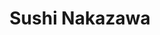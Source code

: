 ---
layout: place
title: "Sushi Nakazawa"
permalink: /district-of-columbia/washington/sushi-nakazawa.html
stateAbbr: DC
stateName: District of Columbia
cityName: Washington
place_id: ChIJ-f__HJq3t4kRmvtJRiDzurk
photos:
  - >-
    AUy1YQ3lAIicYSozoXgoN_1inzoSsZ2sTh-J5_CgabGrc0g2dxMGPM7ujFcIOTV_ev700XpGSfxaNZ7ser5j3nCan2QVuVVZK_NFCWaGL1v184ykaTCn-HDkBW3D_CjoR24Zgd6Yu2qVYKBNIof3PHfCfY4YR0umilT4MyC0Z07_pm4gvtBv1eLRk8SKwylMT8v39BvsPXrghgpE6vjQQ93JVEV2YmfeGHeUUrQU1NLb8sPSgk_O2KOkeD-xAMiysqoTwLdD9pVlcr-N4gVtvumFBzeVjScoThmev-_bOMhOCFqsCj4chHsd8crUvtec0IYFpbfC4UoHhVBIGo5hpd8O4r2LzdK_8CcDJJJbQB4K0tjzCQU4156rjgCvEe4TG2DB35qBOjESM8FszMOda5qqwLNELpiaGoQZeJsE8ptUp95ung
  - >-
    AUy1YQ1heiGDra3XK7NzI4l5BwuJaiF-ZwIQsLEYjU9xuPVnGN1gUS51XoqH63_Kzov7VxOPK2zsN6_AAZCs-u0y244TgT_52nVYKxo1hfPn-0yWYo9WUa07UvVIkvk-MHhlIXQwOEL8zfofpvKzmHQQWkm6hEHu0bx0qbK5T6gjqSBURxe2X1wRwP_jr6cHkPupnFueLgl78LPQpMR3fdaVFl6hYaoHEW8-k4Hz39WAb9BYV96vqz8KiDN2Ci0CZJFJyKcXiD-Fm6CY-Mcuv_fQXSLRqxh6zSUX-o_NDnV1OuGIfg
  - >-
    AUy1YQ1CDM3HnhqxjlDTucrHJshUvrKsPMp4A1kjc2_sXsnOSp_aQuXYf5Qj697A7KqdA_QoALxCnF_3ZKcmx8bD2WXIzJdOztPZyk2hXOqmn1AsVxu8hgit9Ofh_WNxPD-RX-6LEbp3IbiIArme4-W-OsRSH05gjWbMN-354YQv_yu49DFojjJ_4x5F5IcA5NOuGqNvr46lfcDvyMLEG6PwCDA0e2XQ6dH-Q57At2OiB1wdIGGUk7bGpoBmLkl1fa2fWbJpV861wb6OhkhMNhB0N_nHkZhTLTOvdUC5raflvPLIeGhVYja7TeMev1beZrtA3dcZ2MHjmIULTTQn5oN9EVkKPCDDvsuXbD2slAr6C3sNMkfId542D9Q4VsGbZ7vdyMvg0-YA2jPPbO06pYPsXfITCxo7qBFWTZ6D01pYwlxK6Q
  - >-
    AUy1YQ27pakK2EXd6XCYw8cwfJ_z6MEuhTE3KibkR0FxAJ5SKbfeyrjq5FdZDh_IFgjCZFc7k0EL2ae5jxqGHwla0TCx4MUZ-PN95ne97b-Mg3kU2oP0wKKyFndreGlKTE5YMewfGRneWUprKGKWDsqJLVrlHuI5CDR8zCLhzlmZ8fxKYOj86paGB_4G48nHoBpTziRJ67Y7qNo6JvXWh159atKjRHARqp_METUBoHffMfPG_ysTmwqqC3sKeO0LNjknV3GQrYcUlTHUEQtT95Roh17cQHVbvBqT94MLmL4rRixywoKB7C2GRcT16IMPFNMOQ69adpGdxtGXa-1jY7EttKrwcIuyVH8pz9kfKvt8mIBZZqnhBRZOx5vzF9srSqxJUNb_GuryhkdSmIqwzOVmBLbcjnWNd4aLn6XY2iGel2XVmQ
  - >-
    AUy1YQ1-5f1me2hpXY8ZMclsQe2tmORg-oav0oN4WGvreOvqv-VWpqTCM2N_XppYAW1T1O2doIJFhQrxK19NAryYnOwSrJb_dbagM4x3c2LwucR98IDhPArH6bePc01YcXxPVJlXQv6KcTWYVwpscAVPh_hypzciNM1PtCly32gD1r-kM2rVp9_XG0G2oAO85jjmYq9jOgLGrOXgautPGbFhB961xwqaH5s18voWPEH4DrX6ugZQaYyqkAUzvyJOHUrktlwSXpnpcW2nd4LXrfJiOYlAa1-o-Nd2gJrBdUutH8HEHCP5b_kHhWCnWC1HoOQWPJXFJcyzkIboyTUreqxzUU4J0x0OuB5THZfQHY-ekkNDoqv3-PVfiek9EhB6gV1kRKhA-a1cEh4WTEEbqKNEwPspLYy7AWNne-ubeCKlB5sTKQ
  - >-
    AUy1YQ3O2SrFfJdzeH08PgTJ8kIfytxTMPu2nPN2i0y98Dp3VF1QMf1K96CNafzi0F3ZoYGPqdwFS5JmmMBBzLOZaYKhtsKQge0xMMpZGPwOD32SekOtJ1EE29duStpJfExWlF1NFTSrIgbSuJNdBYLuwjd3488SFURiG4L8IezuzY3XZ-W_ToSSqpYfPvRm_jCXPADSm_T1J6xS4GEKS1LZ8nPNSnaypBiReHRdBtk5dp3ns1nApKnt01t5DJ6AEnnljl-HsNQ1vB7nMvrKQHGXClozoZ7gN3-jfZu5tVocOnZbGVdK2Mn-Cz8NiVewGe-VwTQnh-ZI9muFSnTEFW9TratDbprlKPRXbAXFL23-ftALh4dltNkv7v95ApLlcKqCuKCRotKu-_GeA_XghGzjI6p8MwEuP8vyRPEMKkoGnZbjPg
  - >-
    AUy1YQ0saw9WBkpbx3UwO6bMoQJG61yYwXT3m4sPPlfLFzF2GuoT_7m8dceYB_1PE8KMnrGo3k04WMlSHPjz_09Jsx1RjcAlnLv8y4vwdz6rEwLV9mIG6yGru2OGTx7yRgslg7-enin4jR2IpR2cVcB4Yfy0zc-KsnqnMnje2mFxbiJGyfeV2Waa5ZMh1c-6FklM1BgWXiCoNLD-1fGDxzz7Xs-zRhPlaU-JcS6FrzC5q5NFbGPMJ_lrYy1EZ_26bab4PX0u3sQx5_7WNn5LHg7bLWEvWaD9kGscDljgFdszoIO-DiJNNt1C2S_WNiUgQA_upJOB5acjfUNfjiadgr-JxPNMgS6HXBI4KLxRw_ws5hj2Xjb_XCUl4Ss9ACSctLl2CttnpET8O-4sIz04G5V-sRsluq58wLwCBCnrSkHeTgTdfw
  - >-
    AUy1YQ1GjwvYKJXLaSKIOk97UxRZlVhSxRwSFhH9BOd0cOtPU0LZqL03Tg8qNYWcLznjgMrL1PyN9AiGAqA7LwnqlwVKDGhII7E-P2ZkEUg4P18pKkEh0dqgnH-SDKSbkdfZvhUyCY6bWF2SpmGJ1puli0qHuIc40CUAkTdzlPgg5iWDdh6SftpYrMTm0_MY4QHL65mLA_QgVncFIv-5a_EDpPiioNVjiQCZ6fbxiKnaTjc12R2GMjz49RaZfSnmtk7h5pnXJNEzUyXPzvo6IFcfdDH2cnrCF8rl0UF_V-ha98wI4x6hrFYlpaHFxqDq8LbqqyAtXsRw3yD2Gqqsqc43qvKL2oAMxKkoTYpUyTKS61tVrtWWwhMPQLTD6j8ui8pJIQNPYB1IlNmzBpDN1ctlAqfsFbJDb8LZbiAEzRWlD1yQGurY
  - >-
    AUy1YQ0-9CazDSb7hK2Y9wihJyyWRuzYGsT4fMAYo4c0SG9HKGlQNjY08ogAYjXGpFMcf8OGG8sRvIoQkvzHxpFSnlRscbTcvyyy6GIHPigchnxXDx91_JyifuYRn6wqXuZH00sBle5OqD-nzEerQzDWItx8Svpch26tjIYT4MY9N5TkUJWeuozCCNrmVpXk9Jw71NHF-zj-8miyRoAHAyCi9w8y8Qyi8gTFwTYF9CtoqA8FwBZFRAUABi2uwoUZIfRbTJkxhWtYDjz1KvNMj29dQHWuaRqaTgHUjacty4iV8GqIGik5u2WkDFhjhM1W8hvJQnprjE6vZsLDNY7kBdUyty7oVxRoV9IOixK1gR8v12FnQQojJPUyAk-VwzpmX_NiCKYxBEsi28NjnPpdWqRjrIRL0qgN7SBRHEbeb3_BWVZnT-cK
  - >-
    AUy1YQ1PZHwvk1WDeicpJc2hS5t-g6Zz_DOqixG6Ngkfg3FOJO-D94DGTncVbsOa6MkW3TX-ueFLbOAmbqyKegIufHXN5nRKTXKyAoFUPj4C0OKPqHPUq8qLdac2SOKApXm5c_zLxzGch7-NcLzNGsPzwxMOqfH15FhBLp0Y9ORKN6Q_9sBQgw2kCKUUY9pVpv0qNlpPuMjVGFh-NNFrdRqkoemHjfItcrWUeuXlp-DtYT7nhg4xwW-MuD4DPo-SN7Qt9MeUvNwfwr48WSdxCZLL94Dh7KmsEaitaduHwzYEp6_ppFwzsPkP5Ls_mnvMgi7vjAy5ld-LaGBJ63d_p7e9VOc04KnGk0prpAA6mVc3v3mG9yI2_6iej4sWT0PcAmx4tckMn0_iL55JUK0WS-S8U9r11fKdbkcxSqmZKn2Ybrm9jA
address: 1100 Pennsylvania Avenue NW, Washington, DC 20004, USA
street: 1100 Pennsylvania Avenue NW
city: Washington
state: DC
zip: '20004'
country: USA
neighborhood: Northwest Washington
latitude: '38.893707'
longitude: '-77.027622'
accessibility_options:
  wheelchairAccessibleEntrance: true
  wheelchairAccessibleRestroom: true
business_status: OPERATIONAL
name: Sushi Nakazawa
google_maps_links:
  directionsUri: >-
    https://www.google.com/maps/dir//''/data=!4m7!4m6!1m1!4e2!1m2!1m1!1s0x89b7b79a1cfffff9:0xb9baf3204649fb9a!3e0
  placeUri: https://maps.google.com/?cid=13383276562628606874
  writeAReviewUri: >-
    https://www.google.com/maps/place//data=!4m3!3m2!1s0x89b7b79a1cfffff9:0xb9baf3204649fb9a!12e1
  reviewsUri: >-
    https://www.google.com/maps/place//data=!4m4!3m3!1s0x89b7b79a1cfffff9:0xb9baf3204649fb9a!9m1!1b1
  photosUri: >-
    https://www.google.com/maps/place//data=!4m3!3m2!1s0x89b7b79a1cfffff9:0xb9baf3204649fb9a!10e5
primary_type: Sushi Restaurant
opening_hours:
  regular: null
  current: null
secondary_opening_hours:
  regular:
    weekdayDescriptions: null
    type: null
  current:
    weekdayDescriptions: null
    type: null
phone: (202) 289-3515
price_level: PRICE_LEVEL_VERY_EXPENSIVE
price_range: $100 &mdash; & up
rating: '4.7'
rating_count: 410
website: http://www.sushinakazawa.com/
description: >-
  Luxurious, Japanese omakase meals served in cozy, dark wood & gold surrounds,
  with a sushi counter.
reviews:
  - ChdDSUhNMG9nS0VJQ0FnTUNnZ2FIbC1nRRAB
  - ChZDSUhNMG9nS0VJQ0FnSURYby1UWEl3EAE
  - ChdDSUhNMG9nS0VJQ0FnSUN2bi1tU2d3RRAB
  - ChdDSUhNMG9nS0VJQ0FnSUR2aWFTd29RRRAB
  - ChZDSUhNMG9nS0VJQ0FnTUNneXVDZ0dBEAE
parking_options:
  - PAID_STREET_PARKING
  - PAID_GARAGE_PARKING
payment_options:
  - ACCEPTS_CREDIT_CARDS
  - ACCEPTS_DEBIT_CARDS
  - ACCEPTS_NFC
allow_dogs: null
curbside_pickup: false
delivery: false
dine_in: true
good_for_children: false
good_for_groups: null
good_for_sports: false
live_music: false
menu_for_children: true
outdoor_seating: false
reservable: true
restroom: true
serves_beer: true
serves_breakfast: false
serves_brunch: false
serves_cocktails: null
serves_coffee: false
serves_dinner: true
serves_dessert: true
serves_lunch: true
serves_vegetarian_food: false
serves_wine: true
takeout: null
slug: Sushi-Nakazawa-335306d8

---